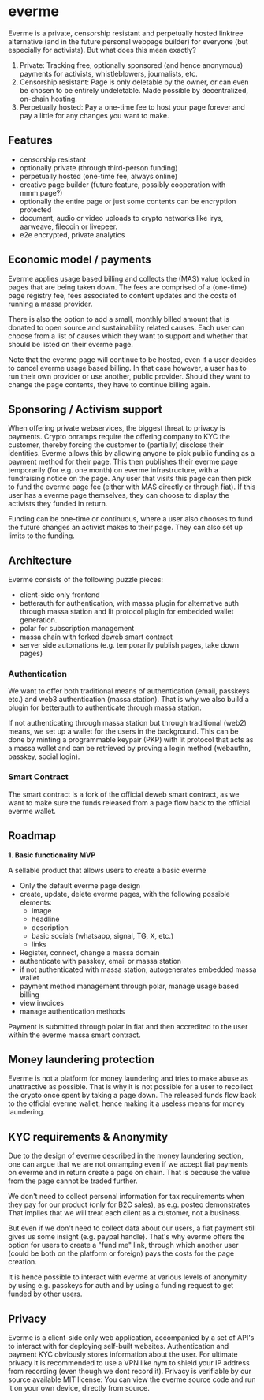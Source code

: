 # everme

Everme is a private, censorship resistant and perpetually hosted linktree alternative (and in the future personal webpage builder) for everyone (but especially for activists).
But what does this mean exactly?

1. Private: Tracking free, optionally sponsored (and hence anonymous) payments for activists, whistleblowers, journalists, etc.
2. Censorship resistant: Page is only deletable by the owner, or can even be chosen to be entirely undeletable. Made possible by decentralized, on-chain hosting.
3. Perpetually hosted: Pay a one-time fee to host your page forever and pay a little for any changes you want to make.

## Features

-   censorship resistant
-   optionally private (through third-person funding)
-   perpetually hosted (one-time fee, always online)
-   creative page builder (future feature, possibly cooperation with mmm.page?)
-   optionally the entire page or just some contents can be encryption protected
-   document, audio or video uploads to crypto networks like irys, aarweave, filecoin or livepeer.
-   e2e encrypted, private analytics

## Economic model / payments

Everme applies usage based billing and collects the (MAS) value locked in pages that are being taken down.
The fees are comprised of a (one-time) page registry fee, fees associated to content updates and the costs of running a massa provider.

There is also the option to add a small, monthly billed amount that is donated to open source and sustainability related causes.
Each user can choose from a list of causes which they want to support and whether that should be listed on their everme page.

Note that the everme page will continue to be hosted, even if a user decides to cancel everme usage based billing. In that case however, a user has to run their own provider or use another, public provider. Should they want to change the page contents, they have to continue billing again.

## Sponsoring / Activism support

When offering private webservices, the biggest threat to privacy is payments. Crypto onramps require the offering company to KYC the customer, thereby forcing the customer to (partially) disclose their identities. Everme allows this by allowing anyone to pick public funding as a payment method for their page. This then publishes their everme page temporarily (for e.g. one month) on everme infrastructure, with a fundraising notice on the page. Any user that visits this page can then pick to fund the everme page fee (either with MAS directly or through fiat). If this user has a everme page themselves, they can choose to display the activists they funded in return.

Funding can be one-time or continuous, where a user also chooses to fund the future changes an activist makes to their page. They can also set up limits to the funding.

## Architecture

Everme consists of the following puzzle pieces:

-   client-side only frontend
-   betterauth for authentication, with massa plugin for alternative auth through massa station and lit protocol plugin for embedded wallet generation.
-   polar for subscription management
-   massa chain with forked deweb smart contract
-   server side automations (e.g. temporarily publish pages, take down pages)

### Authentication

We want to offer both traditional means of authentication (email, passkeys etc.) and web3 authentication (massa station).
That is why we also build a plugin for betterauth to authenticate through massa station.

If not authenticating through massa station but through traditional (web2) means, we set up a wallet for the users in the background.
This can be done by minting a programmable keypair (PKP) with lit protocol that acts as a massa wallet and can be retrieved by proving a login method (webauthn, passkey, social login).

### Smart Contract

The smart contract is a fork of the official deweb smart contract, as we want to make sure the funds released from a page flow back to the official everme wallet.

## Roadmap

**1. Basic functionality MVP**

A sellable product that allows users to create a basic everme

-   Only the default everme page design
-   create, update, delete everme pages, with the following possible elements:
    -   image
    -   headline
    -   description
    -   basic socials (whatsapp, signal, TG, X, etc.)
    -   links
-   Register, connect, change a massa domain
-   authenticate with passkey, email or massa station
-   if not authenticated with massa station, autogenerates embedded massa wallet
-   payment method management through polar, manage usage based billing
-   view invoices
-   manage authentication methods

Payment is submitted through polar in fiat and then accredited to the user within the everme massa smart contract.

## Money laundering protection

Everme is not a platform for money laundering and tries to make abuse as unattractive as possible.
That is why it is not possible for a user to recollect the crypto once spent by taking a page down.
The released funds flow back to the official everme wallet, hence making it a useless means for money laundering.

## KYC requirements & Anonymity

Due to the design of everme described in the money laundering section, one can argue that we are not onramping even if we accept fiat payments on everme and in return create a page on chain. That is because the value from the page cannot be traded further.

We don't need to collect personal information for tax requirements when they pay for our product (only for B2C sales), as e.g. posteo demonstrates That implies that we will treat each client as a customer, not a business.

But even if we don't need to collect data about our users, a fiat payment still gives us some insight (e.g. paypal handle). That's why everme offers the option for users to create a "fund me" link, through which another user (could be both on the platform or foreign) pays the costs for the page creation.

It is hence possible to interact with everme at various levels of anonymity by using e.g. passkeys for auth and by using a funding request to get funded by other users.

## Privacy

Everme is a client-side only web application, accompanied by a set of API's to interact with for deploying self-built websites. Authentication and payment KYC obviously stores information about the user. For ultimate privacy it is recommended to use a VPN like nym to shield your IP address from recording (even though we dont record it).
Privacy is verifiable by our source available MIT license: You can view the everme source code and run it on your own device, directly from source.

